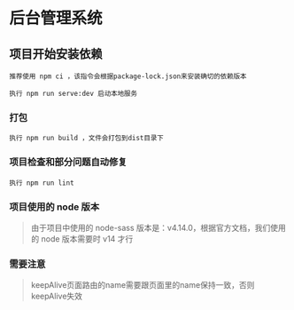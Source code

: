 # 后台管理系统

## 项目开始安装依赖

```
推荐使用 npm ci ，该指令会根据package-lock.json来安装确切的依赖版本
```

```
执行 npm run serve:dev 启动本地服务
```

### 打包

```
执行 npm run build ，文件会打包到dist目录下
```

### 项目检查和部分问题自动修复

```
执行 npm run lint
```

### 项目使用的 node 版本
> 由于项目中使用的 node-sass 版本是：v4.14.0，根据官方文档，我们使用的 node 版本需要时 v14 才行

### 需要注意
> keepAlive页面路由的name需要跟页面里的name保持一致，否则keepAlive失效
